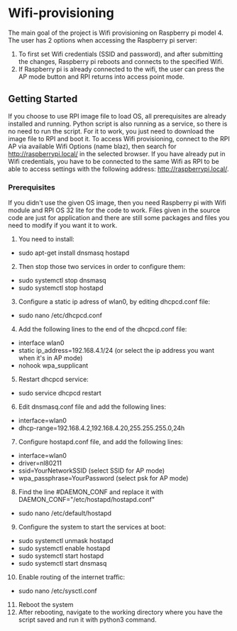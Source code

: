 # Wifi-provisioning

The main goal of the project is Wifi provisioning on Raspberry pi model 4. The user has 2 options when accessing the Raspberry pi server: 
1. To first set Wifi credentials (SSID and password), and after submitting the changes, Raspberry pi reboots and connects to the specified Wifi.
2. If Raspberry pi is already connected to the wifi, the user can press the AP mode button and RPI returns into access point mode.

## Getting Started

If you choose to use RPI image file to load OS, all prerequisites are already installed and running. Python script is also running as a service, so there is no need to run the script. For it to work, you just need to download the image file to RPI and boot it. To access Wifi provisioning, connect to the RPI AP via available Wifi Options (name blaz), then search for http://raspberrypi.local/ in the selected browser. If you have already put in Wifi credentials, you have to be connected to the same Wifi as RPI to be able to access settings with the following address: http://raspberrypi.local/. 

### Prerequisites

If you didn't use the given OS image, then you need Raspberry pi with Wifi module and RPI OS 32 lite for the code to work. Files given in the source code are just for application and there are still some packages and files you need to modify if you want it to work. 

1. You need to install: 
 - sudo apt-get install dnsmasq hostapd
2. Then stop those two services in order to configure them:
 - sudo systemctl stop dnsmasq
 - sudo systemctl stop hostapd
3. Configure a static ip adress of wlan0, by editing dhcpcd.conf file:
 - sudo nano /etc/dhcpcd.conf
4. Add the following lines to the end of the dhcpcd.conf file:
 - interface wlan0
 - static ip_address=192.168.4.1/24 (or select the ip address you want when it's in AP mode)
 - nohook wpa_supplicant
5. Restart dhcpcd service:
  - sudo service dhcpcd restart
6. Edit dnsmasq.conf file and add the following lines:
  - interface=wlan0
  - dhcp-range=192.168.4.2,192.168.4.20,255.255.255.0,24h
7. Configure hostapd.conf file, and add the following lines:
  - interface=wlan0
  - driver=nl80211
  - ssid=YourNetworkSSID          (select SSID for AP mode)
  - wpa_passphrase=YourPassword   (select psk for AP mode)
8. Find the line #DAEMON_CONF and replace it with DAEMON_CONF="/etc/hostapd/hostapd.conf"
  - sudo nano /etc/default/hostapd
9. Configure the system to start the services at boot:
  - sudo systemctl unmask hostapd
  - sudo systemctl enable hostapd
  - sudo systemctl start hostapd
  - sudo systemctl start dnsmasq
10. Enable routing of the internet traffic:
  - sudo nano /etc/sysctl.conf
11. Reboot the system
12. After rebooting, navigate to the working directory where you have the script saved and run it with python3 command. 

